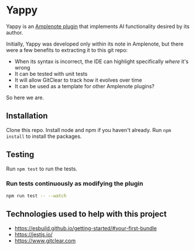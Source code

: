 # Yappy

Yappy is an [Amplenote plugin](https://www.amplenote.com/help/developing_amplenote_plugins) that implements 
AI functionality desired by its author. 

Initially, Yappy was developed only within its note in Amplenote, but there were a few benefits to extracting 
it to this git repo:

* When its syntax is incorrect, the IDE can highlight specifically *where* it's wrong
* It can be tested with unit tests
* It will allow GitClear to track how it evolves over time
* It can be used as a template for other Amplenote plugins?

So here we are.

## Installation

Clone this repo. Install node and npm if you haven't already. Run `npm install` to install the packages.  

## Testing

Run `npm test` to run the tests.

### Run tests continuously as modifying the plugin

```bash
npm run test -- --watch
```

## Technologies used to help with this project

* https://esbuild.github.io/getting-started/#your-first-bundle
* https://jestjs.io/
* https://www.gitclear.com
